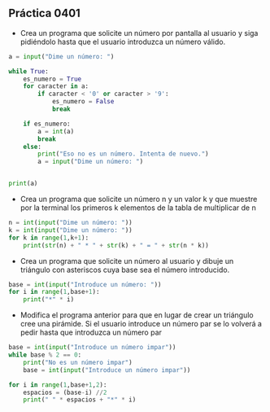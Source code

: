 ## Práctica 0401
* Crea un programa que solicite un número por pantalla al usuario y siga pidiéndolo hasta que el usuario introduzca un número válido.

```python
a = input("Dime un número: ")

while True:
    es_numero = True 
    for caracter in a:
        if caracter < '0' or caracter > '9': 
            es_numero = False
            break  

    if es_numero:  
        a = int(a)  
        break  
    else:
        print("Eso no es un número. Intenta de nuevo.")
        a = input("Dime un número: ")


print(a)
```


* Crea un programa que solicite un número n y un valor k y que muestre por la terminal los primeros k elementos de la tabla de multiplicar de n

```python
n = int(input("Dime un número: "))
k = int(input("Dime un número: "))
for k in range(1,k+1):
    print(str(n) + " * " + str(k) + " = " + str(n * k))
```
* Crea un programa que solicite un número al usuario y dibuje un triángulo con asteriscos cuya base sea el número introducido.

```python
base = int(input("Introduce un número: "))
for i in range(1,base+1):
    print("*" * i)
```
* Modifica el programa anterior para que en lugar de crear un triángulo cree una pirámide. Si el usuario introduce un número par se lo volverá a pedir hasta que introduzca un número par
```python
base = int(input("Introduce un número impar"))
while base % 2 == 0:
    print("No es un número impar")
    base = int(input("Introduce un número impar"))

for i in range(1,base+1,2):
    espacios = (base-i) //2
    print(" " * espacios + "*" * i)

```
